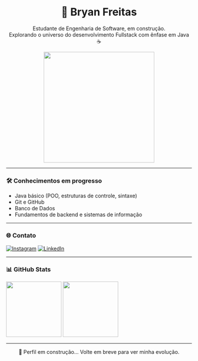 <h1 align="center">👋 Bryan Freitas</h1>

<p align="center">
  Estudante de Engenharia de Software, em construção.<br>
  Explorando o universo do desenvolvimento Fullstack com ênfase em Java ☕<br>
</p>

<p align="center">
  <img src="https://cdn.dribbble.com/users/1162077/screenshots/3848914/programmer.gif" width="300"/>
</p>

---

### 🛠️ Conhecimentos em progresso

- Java básico (POO, estruturas de controle, sintaxe)
- Git e GitHub
- Banco de Dados
- Fundamentos de backend e sistemas de informação

---

### 🌐 Contato

[![Instagram](https://img.shields.io/badge/@bryansiim-E4405F?style=for-the-badge&logo=instagram&logoColor=white)](https://instagram.com/bryansiim)
[![LinkedIn](https://img.shields.io/badge/LinkedIn-Bryan%20Freitas-0077B5?style=for-the-badge&logo=linkedin&logoColor=white)](https://www.linkedin.com/in/bryanjosefreitas)

---

### 📊 GitHub Stats

<p align="left">
  <img height="150em" src="https://github-readme-stats.vercel.app/api?username=bryanjosefreitas&show_icons=true&theme=radical" />
  <img height="150em" src="https://github-readme-stats.vercel.app/api/top-langs/?username=bryanjosefreitas&layout=compact&langs_count=7&theme=radical"/>
</p>

---

<p align="center">🧱 Perfil em construção... Volte em breve para ver minha evolução.</p>
